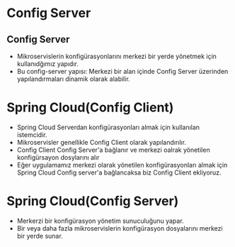 # Config Server
[]()
---

## Config Server
- Mikroservislerin konfigürasyonlarını merkezi bir yerde yönetmek için kullanıdğımız yapıdır.
- Bu config-server yapısı: Merkezi bir alan içinde Config Server üzerinden yapılandırmaları dinamik olarak alabilir.


# Spring Cloud(Config Client)
- Spring Cloud Serverdan konfigürasyonları almak için kullanılan istemcidir.
- Mikroservisler genellikle Config Client olarak yapılandırılır. 
- Config Client Config Server'a bağlanır ve merkezi oalrak yönetilen konfigürsayon dosylarını alır
- Eğer uygulamamız merkezi olarak yönetilen konfigürasyonları almak için Spring Cloud Config server'a bağlancaksa biz Config Client ekliyoruz.


# Spring Cloud(Config Server)
- Merkerzi bir konfigürasyon yönetim sunuculuğunu yapar.
- Bir veya daha fazla mikroservislerin konfigürasyon dosyalarını merkezi bir yerde sunar.
